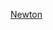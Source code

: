 [Newton][1]

[1]: https://aescripts.com/newton/?srsltid=AfmBOopelw3T5vc48aLl98jZInm3sv2djHV06O4Gbm3p_ut2rZDWPpCc